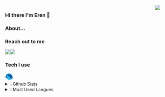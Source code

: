 <img src="https://media.giphy.com/media/c2lbMLWfL1mQ8/giphy.gif" align="right" widht="400" height="268">

### Hi there I'm Eren 👋

### About...

### Reach out to me
[<img widht="22" src="https://unpng.com/simple-icons@v4/icons/twitter.svg" align="left" />][twitter]
[<img widht="22" src="https://unpng.com/simple-icons@v4/icons/linkedin.svg" align="left" />][linkedin]

[twitter]: https://twitter.com/erenklyctr
[linkedin]: https://www.linkedin.com/in/erenklyc/

<br>

### Tech I use
<img src="https://raw.githubusercontent.com/github/explore/80688e429a7d4ef2fca1e82350fe8e3517d3494d/topics/dart/dart.png" widht="25" height="25">

<br>



<details>
  <summary> 💡Github Stats </summary>
  <br>
  <img src="https://github-readme-stats.vercel.app/api?username=KLYCHUB&show_icons=true&theme=graywhite">
</details>  

<details>
  <summary> 💡Most Used Langues </summary>
  <br>
  <img src="https://github-readme-stats.vercel.app/api/top-langs/?username=KLYCHUB&langs_count=8">
</details>  
